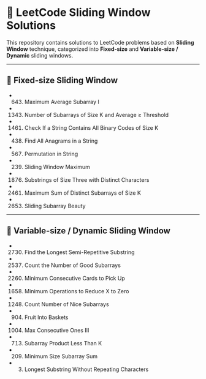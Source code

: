 # 🚀 LeetCode Sliding Window Solutions

This repository contains solutions to LeetCode problems based on **Sliding Window** technique, categorized into **Fixed-size** and **Variable-size / Dynamic** sliding windows.

---

## 📌 Fixed-size Sliding Window
- 643. Maximum Average Subarray I
- 1343. Number of Subarrays of Size K and Average ≥ Threshold
- 1461. Check If a String Contains All Binary Codes of Size K
- 438. Find All Anagrams in a String
- 567. Permutation in String
- 239. Sliding Window Maximum
- 1876. Substrings of Size Three with Distinct Characters
- 2461. Maximum Sum of Distinct Subarrays of Size K
- 2653. Sliding Subarray Beauty

---

## 📌 Variable-size / Dynamic Sliding Window
- 2730. Find the Longest Semi-Repetitive Substring
- 2537. Count the Number of Good Subarrays
- 2260. Minimum Consecutive Cards to Pick Up
- 1658. Minimum Operations to Reduce X to Zero
- 1248. Count Number of Nice Subarrays
- 904. Fruit Into Baskets
- 1004. Max Consecutive Ones III
- 713. Subarray Product Less Than K
- 209. Minimum Size Subarray Sum
- 3. Longest Substring Without Repeating Characters
